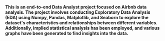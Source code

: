 #### This is an end-to-end Data Analyst project focused on Airbnb data analysis. The project involves conducting Exploratory Data Analysis (EDA) using Numpy, Pandas, Matplotlib, and Seaborn to explore the dataset's characteristics and relationships between different variables. Additionally, implied statistical analysis has been employed, and various graphs have been generated to find insights into the data.
